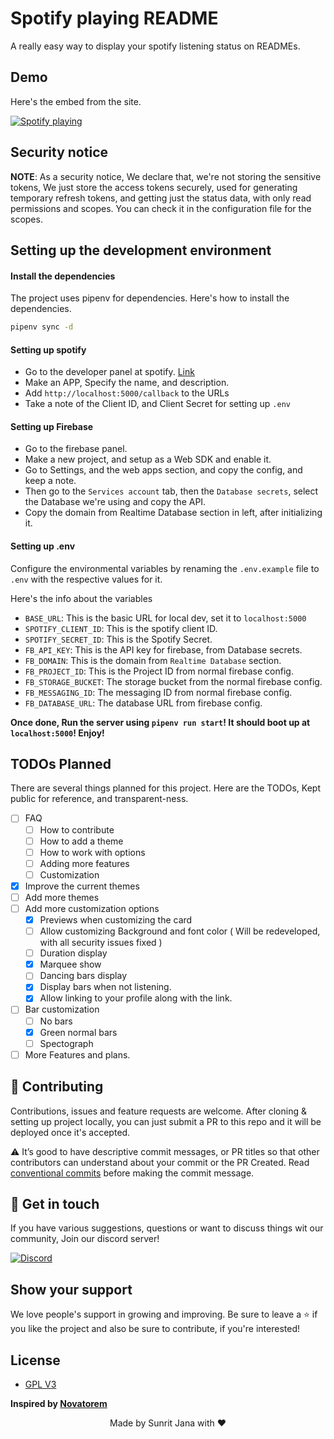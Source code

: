 # Spotify playing README

A really easy way to display your spotify listening status on READMEs.

## Demo

Here's the embed from the site.

[![Spotify playing](http://spotify.aio-api.ml/spotify?id=qy9jhr85so9g8pr6zz7aizc6x&theme=wavy&image=true&bars_when_not_listening=true)](https://open.spotify.com/user/qy9jhr85so9g8pr6zz7aizc6x)

## Security notice

**NOTE**: As a security notice, We declare that, we're not storing the sensitive tokens, We just store the 
access tokens securely, used for generating temporary refresh tokens, and getting just the status data, with 
only read permissions and scopes. You can check it in the configuration file for the scopes.

## Setting up the development environment

#### Install the dependencies

The project uses pipenv for dependencies. Here's how to install the dependencies.

```sh
pipenv sync -d
```

#### Setting up spotify

- Go to the developer panel at spotify. [Link](https://developer.spotify.com)
- Make an APP, Specify the name, and description.
- Add `http://localhost:5000/callback` to the URLs
- Take a note of the Client ID, and Client Secret for setting up `.env`

#### Setting up Firebase

- Go to the firebase panel.
- Make a new project, and setup as a Web SDK and enable it.
- Go to Settings, and the web apps section, and copy the config, and keep a note.
- Then go to the `Services account` tab, then the `Database secrets`, select the Database we're 
  using and copy the API.
- Copy the domain from Realtime Database section in left, after initializing it.

#### Setting up .env

Configure the environmental variables by renaming the `.env.example` file to `.env` with the respective 
values for it.

Here's the info about the variables

- `BASE_URL`: This is the basic URL for local dev, set it to `localhost:5000`
- `SPOTIFY_CLIENT_ID`: This is the spotify client ID. 
- `SPOTIFY_SECRET_ID`: This is the Spotify Secret.
- `FB_API_KEY`: This is the API key for firebase, from Database secrets.
- `FB_DOMAIN`: This is the domain from `Realtime Database` section.
- `FB_PROJECT_ID`: This is the Project ID from normal firebase config.
- `FB_STORAGE_BUCKET`: The storage bucket from the normal firebase config.
- `FB_MESSAGING_ID`: The messaging ID from normal firebase config.
- `FB_DATABASE_URL`: The database URL from firebase config.

**Once done, Run the server using `pipenv run start`! It should boot up at `localhost:5000`! Enjoy!**

## TODOs Planned

There are several things planned for this project. Here are the TODOs, Kept public for reference,
and transparent-ness.

- [ ] FAQ
  - [ ] How to contribute
  - [ ] How to add a theme
  - [ ] How to work with options
  - [ ] Adding more features
  - [ ] Customization
- [x] Improve the current themes  
- [ ] Add more themes
- [ ] Add more customization options
  - [x] Previews when customizing the card
  - [ ] Allow customizing Background and font color ( Will be redeveloped, with all security issues fixed )
  - [ ] Duration display
  - [x] Marquee show
  - [ ] Dancing bars display
  - [x] Display bars when not listening.
  - [x] Allow linking to your profile along with the link.
- [ ] Bar customization
  - [ ] No bars
  - [x] Green normal bars
  - [ ] Spectograph
- [ ] More Features and plans.

## 🤝 Contributing

Contributions, issues and feature requests are welcome. After cloning & setting up project locally, you can just submit 
a PR to this repo and it will be deployed once it's accepted.

⚠️ It’s good to have descriptive commit messages, or PR titles so that other contributors can understand about your 
commit or the PR Created. Read [conventional commits](https://www.conventionalcommits.org/en/v1.0.0-beta.3/) before 
making the commit message.

## 💬 Get in touch

If you have various suggestions, questions or want to discuss things wit our community, Join our discord server!

[![Discord](https://discordapp.com/api/guilds/695008516590534758/widget.png?style=shield)](https://discord.gg/cSC5ZZwYGQ)

## Show your support

We love people's support in growing and improving. Be sure to leave a ⭐️ if you like the project and 
also be sure to contribute, if you're interested!

## License

- [GPL V3](https://github.com/janaSunrise/spotify-playing-readme/blob/main/LICENSE)

**Inspired by [Novatorem](https://github.com/novatorem)**

<div align="center">
  Made by Sunrit Jana with ❤️
</div>
